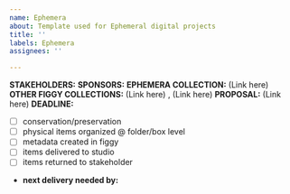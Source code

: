 ```yaml
---
name: Ephemera
about: Template used for Ephemeral digital projects
title: ''
labels: Ephemera
assignees: ''

---
```


**STAKEHOLDERS:**
**SPONSORS:**
**EPHEMERA COLLECTION:** (Link here)
**OTHER FIGGY COLLECTIONS:** (Link here) , (Link here)
**PROPOSAL:** (Link here)
**DEADLINE:**
- [ ] conservation/preservation
- [ ] physical items organized @ folder/box level
- [ ] metadata created in figgy
- [ ] items delivered to studio
- [ ] items returned to stakeholder
* **next delivery needed by:**
